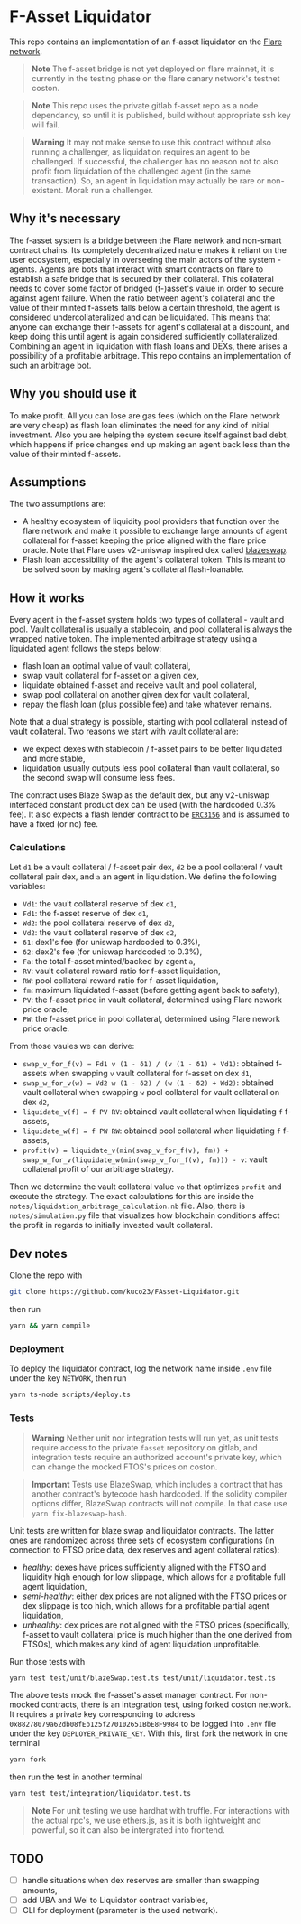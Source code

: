 # F-Asset Liquidator

This repo contains an implementation of an f-asset liquidator on the [Flare network](https://flare.network/).

> **Note**
> The f-asset bridge is not yet deployed on flare mainnet, it is currently in the testing phase on the flare canary network's testnet coston.

> **Note**
> This repo uses the private gitlab f-asset repo as a node dependancy, so until it is published, build without appropriate ssh key will fail.

> **Warning**
> It may not make sense to use this contract without also running a challenger, as liquidation requires an agent to be challenged. If successful, the challenger has no reason not to also profit from liquidation of the challenged agent (in the same transaction). So, an agent in liquidation may actually be rare or non-existent. Moral: run a challenger.

## Why it's necessary

The f-asset system is a bridge between the Flare network and non-smart contract chains. Its completely decentralized nature makes it reliant on the user ecosystem, especially in overseeing the main actors of the system - agents. Agents are bots that interact with smart contracts on flare to establish a safe bridge that is secured by their collateral. This collateral needs to cover some factor of bridged (f-)asset's value in order to secure against agent failure. When the ratio between agent's collateral and the value of their minted f-assets falls below a certain threshold, the agent is considered undercollateralized and can be liquidated. This means that anyone can exchange their f-assets for agent's collateral at a discount, and keep doing this until agent is again considered sufficiently collateralized. Combining an agent in liquidation with flash loans and DEXs, there arises a possibility of a profitable arbitrage. This repo contains an implementation of such an arbitrage bot.

## Why you should use it

To make profit. All you can lose are gas fees (which on the Flare network are very cheap) as flash loan eliminates the need for any kind of initial investment. Also you are helping the system secure itself against bad debt, which happens if price changes end up making an agent back less than the value of their minted f-assets.

## Assumptions

The two assumptions are:

- A healthy ecosystem of liquidity pool providers that function over the flare network and make it possible to exchange large amounts of agent collateral for f-asset keeping the price aligned with the flare price oracle. Note that Flare uses v2-uniswap inspired dex called [blazeswap](https://blazeswap.xyz/).
- Flash loan accessibility of the agent's collateral token. This is meant to be solved soon by making agent's collateral flash-loanable.

## How it works

Every agent in the f-asset system holds two types of collateral - vault and pool. Vault collateral is usually a stablecoin, and pool collateral is always the wrapped native token. The implemented arbitrage strategy using a liquidated agent follows the steps below:
- flash loan an optimal value of vault collateral,
- swap vault collateral for f-asset on a given dex,
- liquidate obtained f-asset and receive vault and pool collateral,
- swap pool collateral on another given dex for vault collateral,
- repay the flash loan (plus possible fee) and take whatever remains.

Note that a dual strategy is possible, starting with pool collateral instead of vault collateral. Two reasons we start with vault collateral are:
- we expect dexes with stablecoin / f-asset pairs to be better liquidated and more stable,
- liquidation usually outputs less pool collateral than vault collateral, so the second swap will consume less fees.

The contract uses Blaze Swap as the default dex, but any v2-uniswap interfaced constant product dex can be used (with the hardcoded 0.3% fee). It also expects a flash lender contract to be [`ERC3156`](https://github.com/OpenZeppelin/openzeppelin-contracts/blob/master/contracts/interfaces/IERC3156FlashLender.sol) and is assumed to have a fixed (or no) fee.

### Calculations

Let `d1` be a vault collateral / f-asset pair dex, `d2` be a pool collateral / vault collateral pair dex, and `a` an agent in liquidation. We define the following variables:
- `Vd1`: the vault collateral reserve of dex `d1`,
- `Fd1`: the f-asset reserve of dex `d1`,
- `Wd2`: the pool collateral reserve of dex `d2`,
- `Vd2`: the vault collateral reserve of dex `d2`,
- `δ1`: dex1's fee (for uniswap hardcoded to 0.3%),
- `δ2`: dex2's fee (for uniswap hardcoded to 0.3%),
- `Fa`: the total f-asset minted/backed by agent `a`,
- `RV`: vault collateral reward ratio for f-asset liquidation,
- `RW`: pool collateral reward ratio for f-asset liquidation,
- `fm`: maximum liquidated f-asset (before getting agent back to safety),
- `PV`: the f-asset price in vault collateral, determined using Flare nework price oracle,
- `PW`: the f-asset price in pool collateral, determined using Flare nework price oracle.

From those vaules we can derive:
- `swap_v_for_f(v) = Fd1 v (1 - δ1) / (v (1 - δ1) + Vd1)`: obtained f-assets when swapping `v` vault collateral for f-asset on dex `d1`,
- `swap_w_for_v(w) = Vd2 w (1 - δ2) / (w (1 - δ2) + Wd2)`: obtained vault collateral when swapping `w` pool collateral for vault collateral on dex `d2`,
- `liquidate_v(f) = f PV RV`: obtained vault collateral when liquidating `f` f-assets,
- `liquidate_w(f) = f PW RW`: obtained pool collateral when liquidating `f` f-assets,
- `profit(v) = liquidate_v(min(swap_v_for_f(v), fm)) + swap_w_for_v(liquidate_w(min(swap_v_for_f(v), fm))) - v`: vault collateral profit of our arbitrage strategy.

Then we determine the vault collateral value `vo` that optimizes `profit` and execute the strategy. The exact calculations for this are inside the `notes/liquidation_arbitrage_calculation.nb` file. Also, there is `notes/simulation.py` file that visualizes how blockchain conditions affect the profit in regards to initially invested vault collateral.

## Dev notes

Clone the repo with
```sh
git clone https://github.com/kuco23/FAsset-Liquidator.git
```
then run
```sh
yarn && yarn compile
```

### Deployment

To deploy the liquidator contract, log the network name inside `.env` file under the key `NETWORK`, then run
```sh
yarn ts-node scripts/deploy.ts
```

### Tests

> **Warning**
> Neither unit nor integration tests will run yet, as unit tests require access to the private `fasset` repository on gitlab, and integration tests require an authorized account's private key, which can change the mocked FTOS's prices on coston.

> **Important**
> Tests use BlazeSwap, which includes a contract that has another contract's bytecode hash hardcoded. If the solidity compiler options differ, BlazeSwap contracts will not compile. In that case use `yarn fix-blazeswap-hash`.

Unit tests are written for blaze swap and liquidator contracts. The latter ones are randomized across three sets of ecosystem configurations (in connection to FTSO price data, dex reserves and agent collateral ratios):
- *healthy*: dexes have prices sufficiently aligned with the FTSO and liquidity high enough for low slippage, which allows for a profitable full agent liquidation,
- *semi-healthy*: either dex prices are not aligned with the FTSO prices or dex slippage is too high, which allows for a profitable partial agent liquidation,
- *unhealthy*: dex prices are not aligned with the FTSO prices (specifically, f-asset to vault collateral price is much higher than the one derived from FTSOs), which makes any kind of agent liquidation unprofitable.

Run those tests with
```sh
yarn test test/unit/blazeSwap.test.ts test/unit/liquidator.test.ts
```

The above tests mock the f-asset's asset manager contract. For non-mocked contracts, there is an integration test, using forked coston network. It requires a private key corresponding to address `0x88278079a62db08fEb125f270102651BbE8F9984` to be logged into `.env` file under the key `DEPLOYER_PRIVATE_KEY`. With this, first fork the network in one terminal
```sh
yarn fork
```
then run the test in another terminal
```sh
yarn test test/integration/liquidator.test.ts
```

> **Note**
> For unit testing we use hardhat with truffle. For interactions with the actual rpc's, we use ethers.js, as it is both lightweight and powerful, so it can also be intergrated into frontend.

## TODO
- [ ] handle situations when dex reserves are smaller than swapping amounts,
- [ ] add UBA and Wei to Liquidator contract variables,
- [ ] CLI for deployment (parameter is the used network).